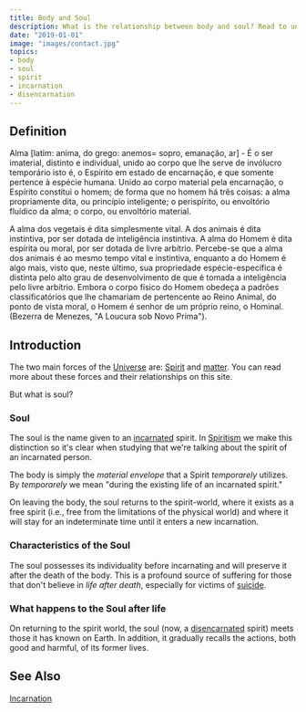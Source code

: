 ```yaml
---
title: Body and Soul
description: What is the relationship between body and soul? Read to understand.
date: "2019-01-01"
image: "images/contact.jpg"
topics:
- body
- soul
- spirit  
- incarnation
- disencarnation
---
```


## Definition 
Alma [latim: anima, do grego: anemos= sopro, emanação, ar] - É o ser imaterial, distinto e individual, unido ao corpo que lhe serve de invólucro temporário isto é, o Espírito em estado de encarnação, e que somente pertence à espécie humana. Unido ao corpo material pela encarnação, o Espírito constitui o homem; de forma que no homem há três coisas: a alma propriamente dita, ou princípio inteligente; o perispírito, ou envoltório fluídico da alma; o corpo, ou envoltório material.

A alma dos vegetais é dita simplesmente vital. A dos animais é dita instintiva, por ser dotada de inteligência instintiva.
A alma do Homem é dita espírita ou moral, por ser dotada de livre arbítrio.
Percebe-se que a alma dos animais é ao mesmo tempo vital e instintiva, enquanto a do Homem é algo mais, visto que, neste último, sua propriedade espécie-específica é distinta pelo alto grau de desenvolvimento de que é tomada a inteligência pelo livre arbítrio.
Embora o corpo físico do Homem obedeça a padrões classificatórios que lhe chamariam de pertencente ao Reino Animal, do ponto de vista moral, o Homem é senhor de um próprio reino, o Hominal. (Bezerra de Menezes, "A Loucura sob Novo Prima").

## Introduction
The two main forces of the [Universe](/about/universe) are: [Spirit](/about/immortal-spirit) and [matter](/about/matter).
You can read more about these forces and their relationships on this site.

But what is soul?

### Soul
The soul is the name given to an [incarnated](/about/incarnation) spirit. In [Spiritism](/spiritism) we
make this distinction so it's clear when studying that we're talking about the spirit of an incarnated person.

The body is simply the _material envelope_ that a Spirit _temporarely_ utilizes. By _temporarely_ we mean
"during the existing life of an incarnated spirit."

On leaving the body, the soul returns to the spirit-world, where it exists as a free spirit 
(i.e., free from the limitations of the physical world) and where it will stay for an 
indeterminate time until it enters a new incarnation.  

### Characteristics of the Soul
The soul possesses its individuality before incarnating and will preserve it after the death of the body.
This is a profound source of suffering for those that don't believe in _life after death_,
especially for victims of [suicide](/about/suicide).

### What happens to the Soul after life
On returning to the spirit world, the soul (now, a [disencarnated](/about/disencarnation) spirit)
meets those it has known on Earth. In addition, it gradually recalls the actions,
both good and harmful, of its former lives.  

## See Also
[Incarnation](/about/incarnation)
